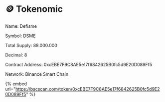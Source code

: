 # 🪙 Tokenomic

Name: Defisme

Symbol: DSME

Total Supply: 88.000.000

Decimal: 8

Contract Address: 0xcEBE7F9C8AE5e17f6842625B0fc5d9E20D089Ff5

Network: Binance Smart Chain

{% embed url="https://bscscan.com/token/0xcEBE7F9C8AE5e17f6842625B0fc5d9E20D089Ff5" %}
